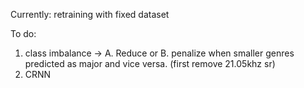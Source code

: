Currently: retraining  with fixed dataset


To do:  
1. class imbalance -> A. Reduce or B. penalize when smaller genres predicted as major and vice versa.
   (first remove 21.05khz sr)
2. CRNN



